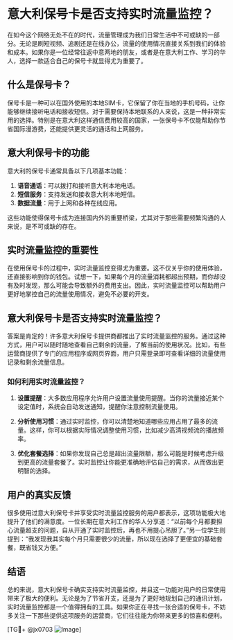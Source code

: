 # 意大利保号卡是否支持实时流量监控？

在如今这个网络无处不在的时代，流量管理成为我们日常生活中不可或缺的一部分。无论是刷短视频、追剧还是在线办公，流量的使用情况直接关系到我们的体验和成本。如果你是一位经常往返中意两地的朋友，或者是在意大利工作、学习的华人，选择一款适合自己的保号卡就显得尤为重要了。

## 什么是保号卡？

保号卡是一种可以在国外使用的本地SIM卡，它保留了你在当地的手机号码，让你能够继续接听电话和接收短信。对于需要保持本地联系的人来说，这是一种非常实用的选择。特别是在意大利这样通信费用较高的国家，一张保号卡不仅能帮助你节省国际漫游费，还能提供更灵活的通话和上网服务。

## 意大利保号卡的功能

意大利的保号卡通常具备以下几项基本功能：

1. **语音通话**：可以拨打和接听意大利本地电话。
2. **短信服务**：支持发送和接收意大利本地短信。
3. **数据流量**：用于上网和各种在线应用。

这些功能使得保号卡成为连接国内外的重要桥梁，尤其对于那些需要频繁沟通的人来说，是不可或缺的存在。

## 实时流量监控的重要性

在使用保号卡的过程中，实时流量监控变得尤为重要。这不仅关乎你的使用体验，还直接影响到你的钱包。试想一下，如果每个月的流量消耗都超出预期，而你却没有及时发现，那么可能会导致额外的费用支出。因此，实时流量监控可以帮助用户更好地掌控自己的流量使用情况，避免不必要的开支。

## 意大利保号卡是否支持实时流量监控？

答案是肯定的！许多意大利保号卡提供商都推出了实时流量监控的服务。通过这种方式，用户可以随时随地查看自己剩余的流量，了解当前的使用状况。比如，有些运营商提供了专门的应用程序或网页界面，用户只需登录即可查看详细的流量使用记录和剩余流量信息。

### 如何利用实时流量监控？

1. **设置提醒**：大多数应用程序允许用户设置流量使用提醒。当你的流量接近某个设定值时，系统会自动发送通知，提醒你注意控制流量使用。
   
2. **分析使用习惯**：通过实时监控，你可以清楚地知道哪些应用占用了最多的流量。这样，你可以根据实际情况调整使用习惯，比如减少高清视频流的播放频率。

3. **优化套餐选择**：如果你发现自己总是超出流量限额，那么可能是时候考虑升级到更高的流量套餐了。实时监控让你能更准确地评估自己的需求，从而做出更明智的选择。

## 用户的真实反馈

很多使用过意大利保号卡并享受实时流量监控服务的用户都表示，这项功能极大地提升了他们的满意度。一位长期在意大利工作的华人分享道：“以前每个月都要担心流量超支的问题，自从开通了实时监控后，再也不用提心吊胆了。”另一位学生则提到：“我发现我其实每个月只需要很少的流量，所以现在选择了更便宜的基础套餐，既省钱又方便。”

## 结语

总的来说，意大利保号卡确实支持实时流量监控，并且这一功能对用户的日常使用带来了极大的便利。无论是为了节省开支，还是为了更好地规划自己的通讯计划，实时流量监控都是一个值得拥有的工具。如果你正在寻找一张合适的保号卡，不妨多关注一下那些提供这项服务的运营商，它们往往能为你带来更多的惊喜和便利。

[TG💪+ @jx0703 ![Image](https://github.com/user-attachments/assets/dbca1d08-cadb-493c-b0ec-ad6f7a83f270)]